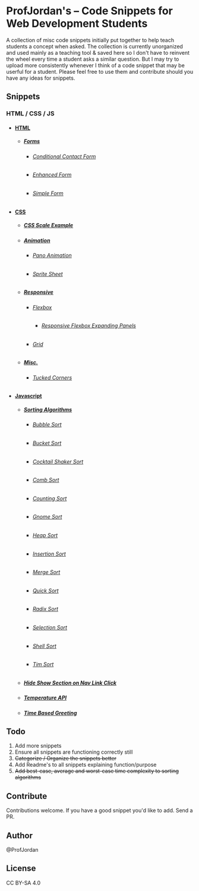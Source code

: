 # ProfJordan's – Code Snippets for Web Development Students

A collection of misc code snippets initially put together to help teach students a concept when asked. The collection is currently unorganized and used mainly as a teaching tool & saved here so I don't have to reinvent the wheel every time a student asks a similar question. But I may try to upload more consistently whenever I think of a code snippet that may be userful for a student. Please feel free to use them and contribute should you have any ideas for snippets.

## Snippets

### HTML / CSS / JS

- #### [HTML](./HTML/)
  - ##### [Forms](./HTML/forms/)
    - ###### [Conditional Contact Form](./HTML/forms/conditional-contact-form/)
    - ###### [Enhanced Form](./HTML/forms/enhanced-form/)
    - ###### [Simple Form](./HTML/forms/simple-html-form/)


- #### [CSS](./CSS/)
  - ##### [CSS Scale Example](./CSS/css-scale-example/)
  - ##### [Animation](./CSS/animation/)
    - ###### [Pano Animation](./CSS/animation/pano-animation/)
    - ###### [Sprite Sheet](./CSS/animation/sprite-sheet/)
  - ##### [Responsive](./CSS/responsive/)
    - ###### [Flexbox](./CSS/responsive/flexbox/)
      - ###### [Responsive Flexbox Expanding Panels](./CSS/responsive/flexbox/responsive-flexbox-expanding-panels/)
    - ###### [Grid](./CSS/responsive/grid/)
  - ##### [Misc.](./CSS/misc/)
    - ###### [Tucked Corners](./CSS/misc/tucked-corners/) 

- #### [Javascript](./JS/)
  - ##### [Sorting Algorithms](./JS/sorting-algorithms/)
    - ###### [Bubble Sort](./JS/sorting-algorithms/bubble-sort/)
    - ###### [Bucket Sort](./JS/sorting-algorithms/bucket-sort/)
    - ###### [Cocktail Shaker Sort](./JS/sorting-algorithms/cocktail-shaker-sort/)
    - ###### [Comb Sort](./JS/sorting-algorithms/comb-sort/) 
    - ###### [Counting Sort](./JS/sorting-algorithms/counting-sort/)
    - ###### [Gnome Sort](./JS/sorting-algorithms/gnome-sort/)
    - ###### [Heap Sort](./JS/sorting-algorithms/heap-sort/)
    - ###### [Insertion Sort](./JS/sorting-algorithms/insertion-sort/)
    - ###### [Merge Sort](./JS/sorting-algorithms/merge-sort/)
    - ###### [Quick Sort](./JS/sorting-algorithms/quick-sort/)
    - ###### [Radix Sort](./JS/sorting-algorithms/radix-sort/)
    - ###### [Selection Sort](./JS/sorting-algorithms/selection-sort/)
    - ###### [Shell Sort](./JS/sorting-algorithms/shell-sort/)
    - ###### [Tim Sort](./JS/sorting-algorithms/tim-sort/)
  - ##### [Hide Show Section on Nav Link Click](./JS/hide-show-section-on-nav-link-click/)
  - ##### [Temperature API](./JS/temperature-api/)
  - ##### [Time Based Greeting](./JS/time-based-greeting/)

## Todo
1. Add more snippets
2. Ensure all snippets are functioning correctly still
3. ~~Categorize / Organize the snippets better~~
4. Add Readme's to all snippets explaining function/purpose
5. ~~Add best-case, average and worst-case time complexity to sorting algorithms~~

## Contribute
Contributions welcome. If you have a good snippet you'd like to add. Send a PR.

## Author
@ProfJordan

## License
CC BY-SA 4.0
